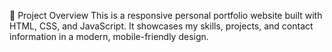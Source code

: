 🌟 Project Overview
This is a responsive personal portfolio website built with HTML, CSS, and JavaScript. It showcases my skills, projects, and contact information in a modern, mobile-friendly design.
